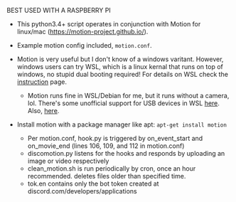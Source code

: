 BEST USED WITH A RASPBERRY PI

- This python3.4+ script operates in conjunction with Motion for linux/mac (https://motion-project.github.io/). 

- Example motion config included, `motion.conf`.

- Motion is very useful but I don't know of a windows varitant. However, windows users can try WSL, which is a linux kernal that runs on top of windows, no stupid dual booting required! For details on WSL check the [instruction](../instructions) page.

  - Motion runs fine in WSL/Debian for me, but it runs without a camera, lol. There's some unofficial support for USB devices in WSL [here](https://devblogs.microsoft.com/commandline/connecting-usb-devices-to-wsl/). Also, [here](https://github.com/microsoft/WSL/issues/4103).


- Install motion with a package manager like apt: `apt-get install motion`
  - Per motion.conf, hook.py is triggered by on_event_start and on_movie_end (lines 106, 109, and 112 in motion.conf)
  - discomotion.py listens for the hooks and responds by uploading an image or video respectively
  - clean_motion.sh is run periodically by cron, once an hour recommended. deletes files older than specified time.
  - tok.en contains only the bot token created at discord.com/developers/applications

